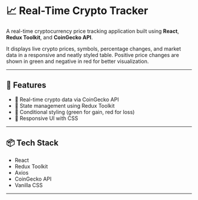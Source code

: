 # 📈 Real-Time Crypto Tracker

A real-time cryptocurrency price tracking application built using **React**, **Redux Toolkit**, and **CoinGecko API**.

It displays live crypto prices, symbols, percentage changes, and market data in a responsive and neatly styled table. Positive price changes are shown in green and negative in red for better visualization.

---


## 🚀 Features

- 🔄 Real-time crypto data via CoinGecko API
- 🧠 State management using Redux Toolkit
- 🎨 Conditional styling (green for gain, red for loss)
- 📱 Responsive UI with CSS
---

## 📦 Tech Stack

- React
- Redux Toolkit
- Axios
- CoinGecko API
- Vanilla CSS

---
